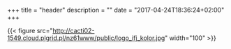 +++
title = "header"
description = ""
date = "2017-04-24T18:36:24+02:00"
+++

{{< figure src="http://cacti02-1549.cloud.plgrid.pl/nz61www/public/logo_ifj_kolor.jpg" width="100" >}}

